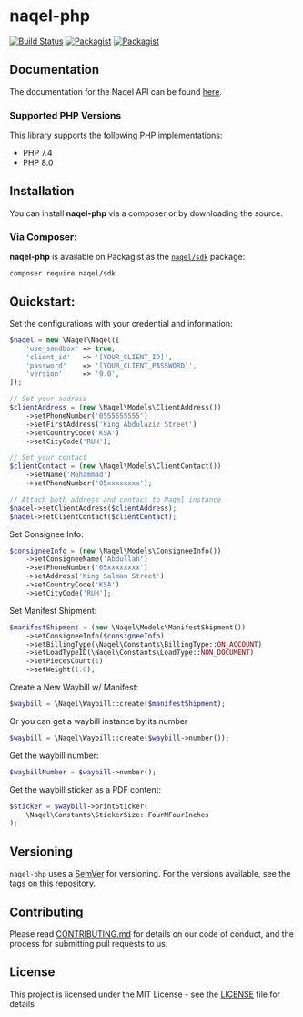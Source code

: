 # naqel-php

[![Build Status](https://travis-ci.com/naqel/naqel-php.png?branch=main)](https://travis-ci.com/naqel/naqel-php)
[![Packagist](https://img.shields.io/packagist/v/naqel/sdk.svg)](https://packagist.org/packages/naqel/sdk)
[![Packagist](https://img.shields.io/packagist/dt/naqel/sdk.svg)](https://packagist.org/packages/naqel/sdk)

## Documentation

The documentation for the Naqel API can be found [here][apidocs].

### Supported PHP Versions

This library supports the following PHP implementations:

* PHP 7.4
* PHP 8.0

## Installation

You can install **naqel-php** via a composer or by downloading the source.

### Via Composer:

**naqel-php** is available on Packagist as the
[`naqel/sdk`](https://packagist.org/packages/naqel/sdk) package:

```
composer require naqel/sdk
```

## Quickstart:

Set the configurations with your credential and information:
```php
$naqel = new \Naqel\Naqel([
    'use_sandbox' => true,
    'client_id'   => '[YOUR_CLIENT_ID]',
    'password'    => '[YOUR_CLIENT_PASSWORD]',
    'version'     => '9.0',
]);

// Set your address
$clientAddress = (new \Naqel\Models\ClientAddress())
    ->setPhoneNumber('0555555555')
    ->setFirstAddress('King Abdulaziz Street')
    ->setCountryCode('KSA')
    ->setCityCode('RUH');

// Set your contact
$clientContact = (new \Naqel\Models\ClientContact())
    ->setName('Mohammad')
    ->setPhoneNumber('05xxxxxxxx');

// Attach both address and contact to Naqel instance
$naqel->setClientAddress($clientAddress);
$naqel->setClientContact($clientContact);
```

Set Consignee Info:
```php
$consigneeInfo = (new \Naqel\Models\ConsigneeInfo())
    ->setConsigneeName('Abdullah')
    ->setPhoneNumber('05xxxxxxxx')
    ->setAddress('King Salman Street')
    ->setCountryCode('KSA')
    ->setCityCode('RUH');
```

Set Manifest Shipment:
```php
$manifestShipment = (new \Naqel\Models\ManifestShipment())
    ->setConsigneeInfo($consigneeInfo)
    ->setBillingType(\Naqel\Constants\BillingType::ON_ACCOUNT)
    ->setLoadTypeID(\Naqel\Constants\LoadType::NON_DOCUMENT)
    ->setPiecesCount(1)
    ->setWeight(1.0);
```

Create a New Waybill w/ Manifest:
```php
$waybill = \Naqel\Waybill::create($manifestShipment);
```

Or you can get a waybill instance by its number
```php
$waybill = \Naqel\Waybill::create($waybill->number());
```

Get the waybill number:
```php
$waybillNumber = $waybill->number();
```

Get the waybill sticker as a PDF content:
```php
$sticker = $waybill->printSticker(
    \Naqel\Constants\StickerSize::FourMFourInches
);
```

## Versioning

`naqel-php` uses a [SemVer](https://semver.org/) for versioning. For the versions available, see the [tags on this repository](https://github.com/naqel/naqel-php/tags).


## Contributing

Please read [CONTRIBUTING.md](CONTRIBUTING.md) for details on our code of conduct, and the process for submitting pull requests to us.

## License

This project is licensed under the MIT License - see the [LICENSE](LICENSE) file for details

[apidocs]: https://infotrack.naqelexpress.com/NaqelAPIServices/NaqelAPI/9.0/XMLShippingService.asmx
